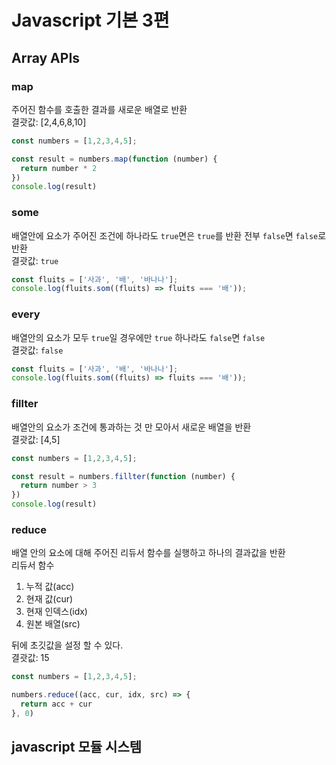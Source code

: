 # **Javascript 기본 3편**

## Array APIs

### map

주어진 함수를 호출한 결과를 새로운 배열로 반환  
결괏값: [2,4,6,8,10]

```javascript
const numbers = [1,2,3,4,5];

const result = numbers.map(function (number) {
  return number * 2
})
console.log(result)
```

### some

배열안에 요소가 주어진 조건에 하나라도 `true`면은 `true`를 반환 전부 `false`면 `false`로 반환  
결괏값: `true`

```javascript
const fluits = ['사과', '배', '바나나'];
console.log(fluits.som((fluits) => fluits === '배'));
```

### every

배열안의 요소가 모두 `true`일 경우에만 `true` 하나라도 `false`면 `false`  
결괏값: `false`

```javascript
const fluits = ['사과', '배', '바나나'];
console.log(fluits.som((fluits) => fluits === '배'));
```

### fillter

배열안의 요소가 조건에 통과하는 것 만 모아서 새로운 배열을 반환  
결괏값: [4,5]

```javascript
const numbers = [1,2,3,4,5];

const result = numbers.fillter(function (number) {
  return number > 3
})
console.log(result)
```

### reduce

배열 안의 요소에 대해 주어진 리듀서 함수를 실행하고 하나의 결과값을 반환  
리듀서 함수  

1. 누적 값(acc)
2. 현재 값(cur)
3. 현재 인덱스(idx)
4. 원본 배열(src)

뒤에 초깃값을 설정 할 수 있다.  
결괏값: 15

```javascript
const numbers = [1,2,3,4,5];

numbers.reduce((acc, cur, idx, src) => {
  return acc + cur
}, 0)

```

## javascript 모듈 시스템